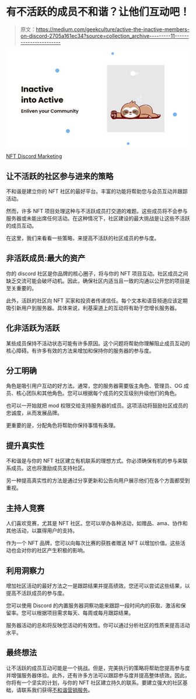 # 有不活跃的成员不和谐？让他们互动吧！

> 原文：<https://medium.com/geekculture/active-the-inactive-members-on-discord-2705a161ec34?source=collection_archive---------11----------------------->

![](img/c1b686eef28f2c8b9c640491d7bff8a9.png)

[NFT Discord Marketing](https://www.eon8.com/discord-marketing-agency/)

## 让不活跃的社区参与进来的策略

不和谐是建立你的 NFT 社区的最好平台。丰富的功能将帮助您与会员互动并跟踪活动。

然而，许多 NFT 项目处理这种与不活跃成员打交道的难题。这些成员将不会参与服务器或未能出席任何活动。在这种情况下，社区建设的最大挑战是让这些不活跃的成员互动。

在这里，我们来看看一些策略，来提高不活跃的社区成员的参与度。

## **非活跃成员:最大的资产**

你的 discord 社区是你品牌的核心圈子，将与你的 NFT 项目互动。社区成员之间缺乏交流可能会破坏动机。因此，确保社区内适当且一致的沟通以公开您的项目是至关重要的。

此外，活跃的社区向 NFT 买家和投资者传递信任。每个文本和语音频道应该定期吸引新用户到服务器。具体来说，利基渠道上的互动将有助于您增长服务器。

## **化非活跃为活跃**

某些成员保持不活动状态可能有许多原因。这个问题将帮助你理解阻止成员互动的核心障碍。有许多有效的方法来增加和保持你的服务器的参与度。

## **分工明确**

角色是吸引用户互动的好方法。通常，您的服务器需要版主角色、管理员、OG 成员、核心团队和其他角色。您可以根据每个成员的交互级别升级他们的角色。

也可以一开始就把 mod 权限交给支持服务器的成员。这项活动将鼓励社区成员的忠诚度，从而发展品牌。

更重要的是，分配角色将帮助你保持事情有条理。

## **提升真实性**

不和谐是与你的 NFT 社区建立有机联系的理想方式。你必须确保有机的参与来联系成员。这也将激励成员支持社区。

另一种提高真实性的方法是通过分享更新和公告向用户展示他们在各个方面都受到重视。

## **主持人竞赛**

人们喜欢竞赛，尤其是 NFT 社区。您可以举办各种活动，如赠品、ama、协作和其他活动，以赢得用户的支持。

作为一个 NFT 品牌，您可以向每次比赛的获胜者赠送 NFT 以增加价值。这些活动也会对你的社区产生积极的影响。

## **利用洞察力**

增加社区活动的最好方法之一是跟踪结果并提高绩效。您还可以尝试这些结果，以提高不活跃成员的参与度。

您可以使用 Discord 的内置服务器洞察功能来跟踪一段时间内的获取、激活和保留率。您可以根据项目需求每天、每周或每月跟踪结果。

服务器活动的总和将反映您活动的有效性。你可以通过分析社区的性质来提高活动水平。

## **最终想法**

让不活跃的成员互动可能是一个挑战。但是，完美执行的策略将帮助您提高参与度并增强服务器体验。此外，还有许多方法可以跟踪参与度并提高整体绩效。因此，你将有一个坚实的计划，与你的 NFT 社区建立持久的联系。要建立强大的社区基础，请联系我们获得[不和谐营销服务](https://www.eon8.com/discord-marketing-agency/)。